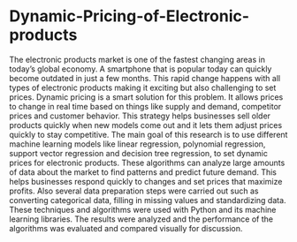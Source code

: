 # Dynamic-Pricing-of-Electronic-products

The electronic products market is one of the fastest changing areas in today’s global economy. A smartphone that is popular today can quickly become outdated in just a few months. This rapid change happens with all types of electronic products making it exciting but also challenging to set prices. Dynamic pricing is a smart solution for this problem. It allows prices to change in real time based on things like supply and demand, competitor prices and customer behavior. This strategy helps businesses sell older products quickly when new models come out and it lets them adjust prices quickly to stay competitive. 
The main goal of this research is to use different machine learning models like linear regression, polynomial regression, support vector regression and decision tree regression, to set dynamic prices for electronic products. These algorithms can analyze large amounts of data about the market to find patterns and predict future demand. This helps businesses respond quickly to changes and set prices that maximize profits. Also several data preparation steps were carried out such as converting categorical data, filling in missing values and standardizing data. These techniques and algorithms were used with Python and its machine learning libraries. The results were analyzed and the performance of the algorithms was evaluated and compared visually for discussion.
